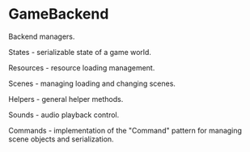 # GameBackend

Backend managers.

States - serializable state of a game world. 

Resources - resource loading management. 

Scenes - managing loading and changing scenes. 

Helpers - general helper methods. 

Sounds - audio playback control. 

Commands - implementation of the "Command" pattern for managing scene objects and serialization.

